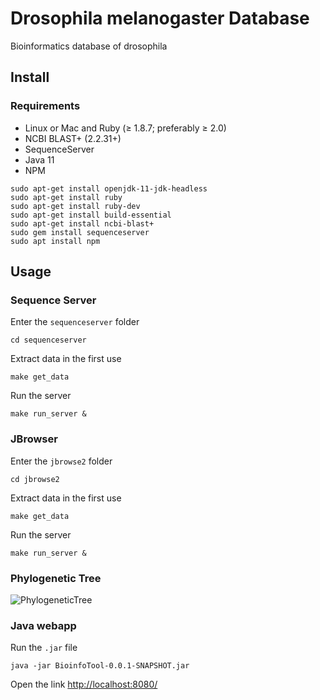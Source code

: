 # Drosophila melanogaster Database

Bioinformatics database of drosophila

## Install

### Requirements

* Linux or Mac and Ruby (≥ 1.8.7; preferably ≥ 2.0)
* NCBI BLAST+ (2.2.31+) 
* SequenceServer
* Java 11
* NPM

```
sudo apt-get install openjdk-11-jdk-headless
sudo apt-get install ruby
sudo apt-get install ruby-dev
sudo apt-get install build-essential
sudo apt-get install ncbi-blast+
sudo gem install sequenceserver
sudo apt install npm
```

## Usage

### Sequence Server

Enter the ```sequenceserver``` folder

```
cd sequenceserver
```

Extract data in the first use

```
make get_data
```

Run the server

```
make run_server &
```


### JBrowser

Enter the ```jbrowse2``` folder

```
cd jbrowse2
```

Extract data in the first use

```
make get_data
```

Run the server

```
make run_server &
```

### Phylogenetic Tree
![PhylogeneticTree](./images/phylo_tree.png)

### Java webapp


Run the ```.jar``` file

```
java -jar BioinfoTool-0.0.1-SNAPSHOT.jar
```

Open the link [http://localhost:8080/](http://localhost:8080/)
